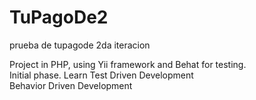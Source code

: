 # TuPagoDe2
prueba de tupagode 2da iteracion  

Project in PHP, using Yii framework and Behat for testing.  
Initial phase. 
Learn Test Driven Development  
      Behavior Driven Development  
 


